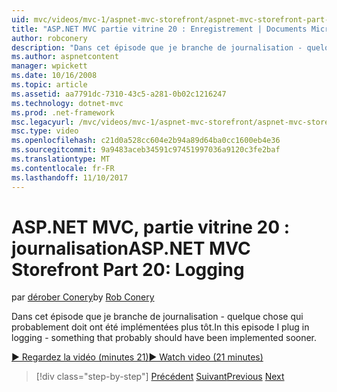 ```yaml
---
uid: mvc/videos/mvc-1/aspnet-mvc-storefront/aspnet-mvc-storefront-part-20-logging
title: "ASP.NET MVC partie vitrine 20 : Enregistrement | Documents Microsoft"
author: robconery
description: "Dans cet épisode que je branche de journalisation - quelque chose qui probablement doit ont été implémentées plus tôt."
ms.author: aspnetcontent
manager: wpickett
ms.date: 10/16/2008
ms.topic: article
ms.assetid: aa7791dc-7310-43c5-a281-0b02c1216247
ms.technology: dotnet-mvc
ms.prod: .net-framework
msc.legacyurl: /mvc/videos/mvc-1/aspnet-mvc-storefront/aspnet-mvc-storefront-part-20-logging
msc.type: video
ms.openlocfilehash: c21d0a528cc604e2b94a89d64ba0cc1600eb4e36
ms.sourcegitcommit: 9a9483aceb34591c97451997036a9120c3fe2baf
ms.translationtype: MT
ms.contentlocale: fr-FR
ms.lasthandoff: 11/10/2017
---
```

<a name="aspnet-mvc-storefront-part-20-logging"></a><span data-ttu-id="3eb67-103">ASP.NET MVC, partie vitrine 20 : journalisation</span><span class="sxs-lookup"><span data-stu-id="3eb67-103">ASP.NET MVC Storefront Part 20: Logging</span></span>
====================
<span data-ttu-id="3eb67-104">par [dérober Conery](https://github.com/robconery)</span><span class="sxs-lookup"><span data-stu-id="3eb67-104">by [Rob Conery](https://github.com/robconery)</span></span>

<span data-ttu-id="3eb67-105">Dans cet épisode que je branche de journalisation - quelque chose qui probablement doit ont été implémentées plus tôt.</span><span class="sxs-lookup"><span data-stu-id="3eb67-105">In this episode I plug in logging - something that probably should have been implemented sooner.</span></span>

[<span data-ttu-id="3eb67-106">&#9654; Regardez la vidéo (minutes 21)</span><span class="sxs-lookup"><span data-stu-id="3eb67-106">&#9654; Watch video (21 minutes)</span></span>](https://channel9.msdn.com/Blogs/ASP-NET-Site-Videos/aspnet-mvc-storefront-part-20-logging)

>[!div class="step-by-step"]
<span data-ttu-id="3eb67-107">[Précédent](aspnet-mvc-storefront-part-19a-windows-workflow-followup.md)
[Suivant](aspnet-mvc-storefront-part-21-order-manager-and-personalization.md)</span><span class="sxs-lookup"><span data-stu-id="3eb67-107">[Previous](aspnet-mvc-storefront-part-19a-windows-workflow-followup.md)
[Next](aspnet-mvc-storefront-part-21-order-manager-and-personalization.md)</span></span>
